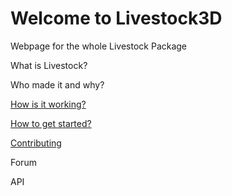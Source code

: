 # Welcome to Livestock3D
Webpage for the whole Livestock Package

What is Livestock?

Who made it and why?

[How is it working?](how_is_it_working.md)

[How to get started?](getstarted.md)

[Contributing](contributing.md)

Forum

API
